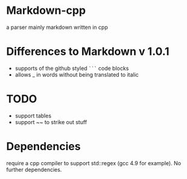 # Markdown-cpp
a parser mainly markdown written in cpp

# Differences to Markdown v 1.0.1
* supports of the github styled <code>```</code> code blocks
* allows \_ in words without being translated to italic

# TODO
* support tables
* support \~\~ to strike out stuff

# Dependencies
require a cpp compiler to support std::regex (gcc 4.9 for example).
No further dependencies.

[1]: http://daringfireball.net/projects/markdown/

